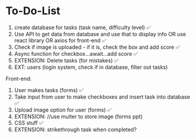 # To-Do-List

1. create database for tasks (task name, difficulty level) ✅
2. Use API to get data from database and use that to display info OR use react library OR axios for front-end ✅
3. Check if image is uploaded - if it is, check the box and add score ✅
4. Async function for checkbox...await...add score ✅ 
5. EXTENSION: Delete tasks (for mistakes) ✅ 
6. EXT: users (login system, check if in database, filter out tasks)

Front-end:
1. User makes tasks (forms) ✅
2. Take input from user to make checkboxes and insert task into database ✅
3. Upload image option for user (forms) ✅ 
4. EXTENSION: //use multer to store image (forms ppt)
5. CSS stuff ✅
6. EXTENSION: strikethrough task when completed?
